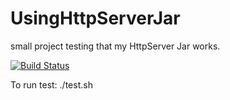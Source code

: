 # UsingHttpServerJar
small project testing that my HttpServer Jar works.

[![Build Status](https://travis-ci.org/td-extreme/UsingHttpServerJar.svg?branch=master)](https://travis-ci.org/td-extreme/UsingHttpServerJar)

To run test: ./test.sh
